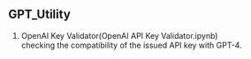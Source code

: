 ## GPT_Utility
1. OpenAI Key Validator(OpenAI API Key Validator.ipynb)<br/>
   checking the compatibility of the issued API key with GPT-4.
